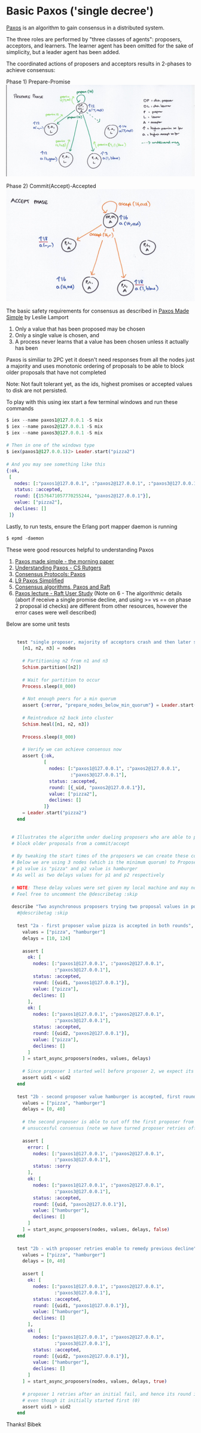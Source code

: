 # Basic Paxos ('single decree')

[Paxos](https://lamport.azurewebsites.net/pubs/paxos-simple.pdf) is an algorithm to gain consensus in a distributed system.


The three roles are performed by "three classes of agents": proposers, acceptors, and learners.
The learner agent has been omitted for the sake of simplicity, but a leader agent has been added.

The coordinated actions of proposers and acceptors results in 2-phases to achieve consensus: 

Phase 1) Prepare-Promise 
![Prepare-Promise](/priv/images/adrian-colyer-paxos-prepare.jpg)

Phase 2) Commit(Accept)-Accepted
![Commit-Accepted](/priv/images/adrian-colyer-paxos-accept.jpg)

The basic safety requirements for consensus as described in [Paxos Made Simple](https://lamport.azurewebsites.net/pubs/paxos-simple.pdf) by Leslie Lamport 
1) Only a value that has been proposed may be chosen
2) Only a single value is chosen, and
3) A process never learns that a value has been chosen unless it actually has been

Paxos is similiar to 2PC yet it doesn't need responses from all the nodes just a majority and
uses monotonic ordering of proposals to be able to block older proposals that have not completed

Note: Not fault tolerant yet, as the ids, highest promises or accepted values to disk are not persisted.

To play with this using iex start a few terminal windows and run these commands
```elixir
$ iex --name paxos1@127.0.0.1 -S mix
$ iex --name paxos2@127.0.0.1 -S mix
$ iex --name paxos3@127.0.0.1 -S mix

# Then in one of the windows type
$ iex(paxos1@127.0.0.1)2> Leader.start("pizza2")

# And you may see something like this
{:ok,
 [
   nodes: [:"paxos1@127.0.0.1", :"paxos2@127.0.0.1", :"paxos3@127.0.0.1"],
   status: :accepted,
   round: [{1576471057770255244, "paxos2@127.0.0.1"}],
   value: ["pizza2"],
   declines: []
 ]}
```

Lastly, to run tests, ensure the Erlang port mapper daemon is running

```elixir 
$ epmd -daemon 
```

These were good resources helpful to understanding Paxos
1) [Paxos made simple - the morning paper](https://blog.acolyer.org/2015/03/04/paxos-made-simple/)
2) [Understanding Paxos - CS Rutgers](https://www.cs.rutgers.edu/~pxk/417/notes/paxos.html)
3) [Consensus Protocols: Paxos](https://www.the-paper-trail.org/post/2009-02-03-consensus-protocols-paxos/)
4) [L9 Paxos Simplified](https://www.youtube.com/watch?v=SRsK-ZXTeZ0)
5) [Consensus algorithms, Paxos and Raft](https://www.youtube.com/watch?v=fcFqFfsAlSQ)
6) [Paxos lecture - Raft User Study](https://www.youtube.com/watch?v=JEpsBg0AO6o)
(Note on 6 - The algorithmic details (abort if receive a single promise decline, and using >= vs == on phase 2 proposal id checks) are 
different from other resources, however the error cases were well described)

Below are some unit tests

```elixir

    test "single proposer, majority of acceptors crash and then later self-heal", %{nodes: nodes} do
      [n1, n2, n3] = nodes

      # Partitioning n2 from n1 and n3
      Schism.partition([n2])

      # Wait for partition to occur
      Process.sleep(8_000)

      # Not enough peers for a min quorum
      assert {:error, "prepare_nodes_below_min_quorum"} = Leader.start("pizza2")

      # Reintroduce n2 back into cluster
      Schism.heal([n1, n2, n3])

      Process.sleep(8_000)

      # Verify we can achieve consensus now
      assert {:ok,
              [
                nodes: [:"paxos1@127.0.0.1", :"paxos2@127.0.0.1",
                        :"paxos3@127.0.0.1"],
                status: :accepted,
                round: [{_uid, "paxos2@127.0.0.1"}],
                value: ["pizza2"],
                declines: []
              ]}
      = Leader.start("pizza2")
    end
```

```elixir

  # Illustrates the algorithm under dueling proposers who are able to potentially 
  # block older proposals from a commit/accept

  # By tweaking the start times of the proposers we can create these conditions
  # Below we are using 3 nodes (which is the minimum quorum) to Proposer values:
  # p1 value is "pizza" and p2 value is hamburger
  # As well as two delays values for p1 and p2 respectively

  # NOTE: These delay values were set given my local machine and may not work equally on other machines
  # Feel free to uncomment the @describetag :skip

  describe "Two asynchronous proposers trying two proposal values in potentially overlapping rounds" do
    #@describetag :skip

    test "2a - first proposer value pizza is accepted in both rounds", %{nodes: nodes} do
      values = ["pizza", "hamburger"]
      delays = [10, 124]

      assert [
        ok: [
          nodes: [:"paxos1@127.0.0.1", :"paxos2@127.0.0.1",
                  :"paxos3@127.0.0.1"],
          status: :accepted,
          round: [{uid1, "paxos1@127.0.0.1"}],
          value: ["pizza"],
          declines: []
        ],
        ok: [
          nodes: [:"paxos1@127.0.0.1", :"paxos2@127.0.0.1",
                  :"paxos3@127.0.0.1"],
          status: :accepted,
          round: [{uid2, "paxos2@127.0.0.1"}],
          value: ["pizza"],
          declines: []
        ]
      ] = start_async_proposers(nodes, values, delays)

      # Since proposer 1 started well before proposer 2, we expect its proposer id to be less
      assert uid1 < uid2
    end

    test "2b - second proposer value hamburger is accepted, first round is declined", %{nodes: nodes} do
      values = ["pizza", "hamburger"]
      delays = [0, 40]

      # the second proposer is able to cut off the first proposer from phase 2, leaving p1 with an
      # unsuccesful consensus (note we have turned proposer retries off for this round)

      assert [
        error: [
          nodes: [:"paxos1@127.0.0.1", :"paxos2@127.0.0.1",
                  :"paxos3@127.0.0.1"],
          status: :sorry
        ],
        ok: [
          nodes: [:"paxos1@127.0.0.1", :"paxos2@127.0.0.1",
                  :"paxos3@127.0.0.1"],
          status: :accepted,
          round: [{uid, "paxos2@127.0.0.1"}],
          value: ["hamburger"],
          declines: []
        ]
      ] = start_async_proposers(nodes, values, delays, false)
    end

    test "2b - with proposer retries enable to remedy previous decline", %{nodes: nodes} do
      values = ["pizza", "hamburger"]
      delays = [0, 40]

      assert [
        ok: [
          nodes: [:"paxos1@127.0.0.1", :"paxos2@127.0.0.1",
                  :"paxos3@127.0.0.1"],
          status: :accepted,
          round: [{uid1, "paxos1@127.0.0.1"}],
          value: ["hamburger"],
          declines: []
        ],
        ok: [
          nodes: [:"paxos1@127.0.0.1", :"paxos2@127.0.0.1",
                  :"paxos3@127.0.0.1"],
          status: :accepted,
          round: [{uid2, "paxos2@127.0.0.1"}],
          value: ["hamburger"],
          declines: []
        ]
      ] = start_async_proposers(nodes, values, delays, true)

      # proposer 1 retries after an initial fail, and hence its round id is after proposer 2
      # even though it initially started first (0)
      assert uid1 > uid2
    end

```


Thanks! 
Bibek
